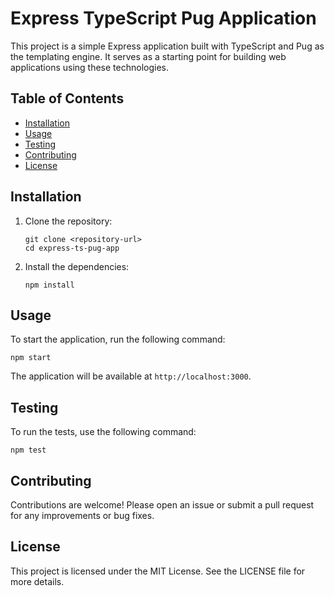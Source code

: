 # Express TypeScript Pug Application

This project is a simple Express application built with TypeScript and Pug as the templating engine. It serves as a starting point for building web applications using these technologies.

## Table of Contents

- [Installation](#installation)
- [Usage](#usage)
- [Testing](#testing)
- [Contributing](#contributing)
- [License](#license)

## Installation

1. Clone the repository:
   ```
   git clone <repository-url>
   cd express-ts-pug-app
   ```

2. Install the dependencies:
   ```
   npm install
   ```

## Usage

To start the application, run the following command:
```
npm start
```
The application will be available at `http://localhost:3000`.

## Testing

To run the tests, use the following command:
```
npm test
```

## Contributing

Contributions are welcome! Please open an issue or submit a pull request for any improvements or bug fixes.

## License

This project is licensed under the MIT License. See the LICENSE file for more details.